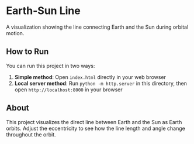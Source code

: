 # Earth-Sun Line

A visualization showing the line connecting Earth and the Sun during orbital motion.

## How to Run

You can run this project in two ways:

1. **Simple method**: Open `index.html` directly in your web browser
2. **Local server method**: Run `python -m http.server` in this directory, then open `http://localhost:8000` in your browser

## About

This project visualizes the direct line between Earth and the Sun as Earth orbits. Adjust the eccentricity to see how the line length and angle change throughout the orbit. 